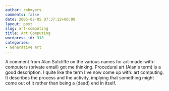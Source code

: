 ```yaml
---
author: robmyers
comments: false
date: 2005-02-05 07:37:22+00:00
layout: post
slug: art-computing
title: Art Computing
wordpress_id: 318
categories:
- Generative Art
---
```


A comment from Alan Sutcliffe on the various names for art-made-with-computers (private email) got me thinking. Procedural art (Alan's term) is a good description. I quite like the term I've now come up with: art computing. It describes the process and the activity, implying that something might come out of it rather than being a (dead) end in itself. 

  


